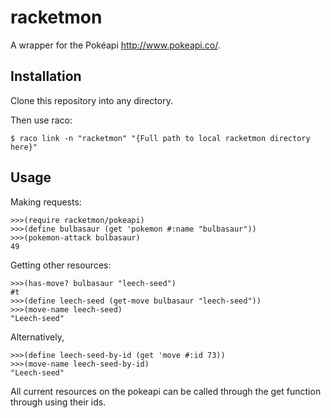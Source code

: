 racketmon
=========

A wrapper for the Pokéapi <http://www.pokeapi.co/>.

Installation
------------

Clone this repository into any directory.

Then use raco:

    $ raco link -n "racketmon" "{Full path to local racketmon directory here}"

Usage
-----

Making requests:

    >>>(require racketmon/pokeapi)
    >>>(define bulbasaur (get 'pokemon #:name "bulbasaur"))
    >>>(pokemon-attack bulbasaur)
    49

Getting other resources:

    >>>(has-move? bulbasaur "leech-seed")
    #t
    >>>(define leech-seed (get-move bulbasaur "leech-seed"))
    >>>(move-name leech-seed)
    "Leech-seed"

Alternatively,

    >>>(define leech-seed-by-id (get 'move #:id 73))
    >>>(move-name leech-seed-by-id)
    "Leech-seed"
    
All current resources on the pokeapi can be called through the get function through using their ids.
    
